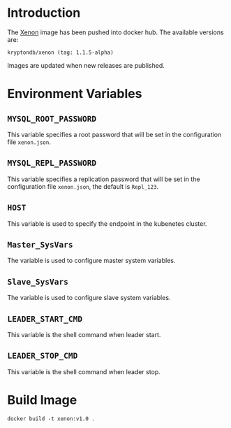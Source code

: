 # Introduction

The [Xenon](https://hub.docker.com/repository/docker/kryptondb/xenon) image has been pushed into docker hub. The available versions are:

    kryptondb/xenon (tag: 1.1.5-alpha)

Images are updated when new releases are published. 

# Environment Variables

## `MYSQL_ROOT_PASSWORD`

This variable specifies a root password that will be set in the configuration file `xenon.json`.

## `MYSQL_REPL_PASSWORD`

This variable specifies a replication password that will be set in the configuration file `xenon.json`, the default is `Repl_123`.

## `HOST`

This variable is used to specify the endpoint in the kubenetes cluster.

## `Master_SysVars`

The variable is used to configure master system variables.

## `Slave_SysVars`

The variable is used to configure slave system variables.

## `LEADER_START_CMD`

This variable is the shell command when leader start.

## `LEADER_STOP_CMD`

This variable is the shell command when leader stop.

# Build Image

```
docker build -t xenon:v1.0 .
```
